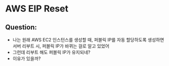 # AWS EIP Reset

## Question:

- 나는 원래 AWS EC2 인스턴스를 생성할 때, 퍼블릭 IP를 자동 할당하도록 생성하면 서버 리부트 시, 퍼블릭 IP가 바뀌는 걸로 알고 있었어
- 그런데 리부트 해도 퍼블릭 IP가 유지되네? 
- 이유가 있을까?


